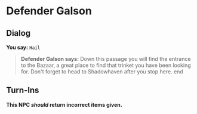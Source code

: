 # Defender Galson


## Dialog

**You say:** `Hail`



>**Defender Galson says:** Down this passage you will find the entrance to the Bazaar, a great place to find that trinket you have been looking for. Don't forget to head to Shadowhaven after you stop here.
end



## Turn-Ins



**This NPC *should* return incorrect items given.**





